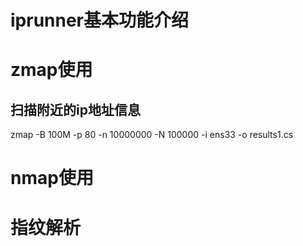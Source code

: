# iprunner基本功能介绍
# zmap使用
## 扫描附近的ip地址信息
zmap -B 100M -p 80 -n 10000000 -N 100000 -i ens33  -o results1.cs

# nmap使用
# 指纹解析